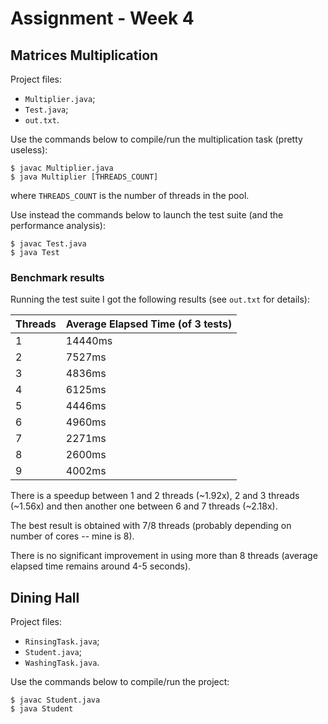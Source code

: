 Assignment - Week 4
===================

Matrices Multiplication
-----------------------

Project files:

 - `Multiplier.java`;
 - `Test.java`;
 - `out.txt`.


Use the commands below to compile/run the multiplication task (pretty useless):

    $ javac Multiplier.java
    $ java Multiplier [THREADS_COUNT]

where `THREADS_COUNT` is the number of threads in the pool.

Use instead the commands below to launch the test suite (and the performance
analysis):

    $ javac Test.java
    $ java Test


### Benchmark results ###

Running the test suite I got the following results (see `out.txt` for details):

 Threads  |  Average Elapsed Time (of 3 tests)
--------- | -----------------------------------
    1     |            14440ms
    2     |             7527ms
    3     |             4836ms
    4     |             6125ms
    5     |             4446ms
    6     |             4960ms
    7     |             2271ms
    8     |             2600ms
    9     |             4002ms

There is a speedup between 1 and 2 threads (~1.92x), 2 and 3 threads (~1.56x)
and then another one between 6 and 7 threads (~2.18x).

The best result is obtained with 7/8 threads (probably depending on number of
cores -- mine is 8).

There is no significant improvement in using more than 8 threads (average
elapsed time remains around 4-5 seconds).



Dining Hall
-----------

Project files:

 - `RinsingTask.java`;
 - `Student.java`;
 - `WashingTask.java`.


Use the commands below to compile/run the project:

    $ javac Student.java
    $ java Student



